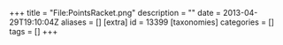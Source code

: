 +++
title = "File:PointsRacket.png"
description = ""
date = 2013-04-29T19:10:04Z
aliases = []
[extra]
id = 13399
[taxonomies]
categories = []
tags = []
+++


